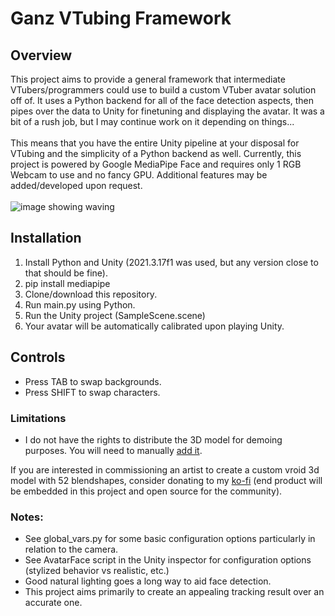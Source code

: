 # Ganz VTubing Framework

## Overview
This project aims to provide a general framework that intermediate VTubers/programmers could use to build a custom VTuber avatar solution off of. It uses a Python backend for all of the face detection aspects, then pipes over the data to Unity for finetuning and displaying the avatar. It was a bit of a rush job, but I may continue work on it depending on things...<br><br>
This means that you have the entire Unity pipeline at your disposal for VTubing and the simplicity of a Python backend as well. Currently, this project is powered by Google MediaPipe Face and requires only 1 RGB Webcam to use and no fancy GPU. Additional features may be added/developed upon request.<br><br>
![image showing waving](http://ganeshsaraswat.ca/InternetImages/facetracking.gif)


## Installation
1. Install Python and Unity (2021.3.17f1 was used, but any version close to that should be fine).
2. pip install mediapipe
3. Clone/download this repository.
4. Run main.py using Python.
5. Run the Unity project (SampleScene.scene)
6. Your avatar will be automatically calibrated upon playing Unity.

## Controls
* Press TAB to swap backgrounds.
* Press SHIFT to swap characters. 

### Limitations
* I do not have the rights to distribute the 3D model for demoing purposes. You will need to manually [add it](https://github.com/hinzka/52blendshapes-for-VRoid-face). <br>

If you are interested in commissioning an artist to create a custom vroid 3d model with 52 blendshapes, consider donating to my [ko-fi](https://ko-fi.com/ganthefan) (end product will be embedded in this project and open source for the community).

### Notes:
* See global_vars.py for some basic configuration options particularly in relation to the camera.
* See AvatarFace script in the Unity inspector for configuration options (stylized behavior vs realistic, etc.)
* Good natural lighting goes a long way to aid face detection.
* This project aims primarily to create an appealing tracking result over an accurate one.
